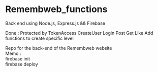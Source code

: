 # Remembweb_functions
Back end using Node.js, Express.js &amp;&amp; Firebase

Done :
Protected by TokenAccess
CreateUser
Login
Post
Get
Like
Add functions to create specific level

Repo for the back-end of the Remembweb website \
Memo : \
firebase init \
firebase deploy

